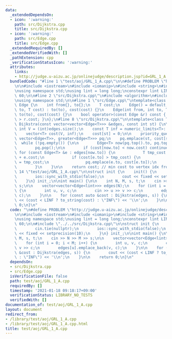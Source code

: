 ```yaml
---
data:
  _extendedDependsOn:
  - icon: ':warning:'
    path: src/Dijkstra.cpp
    title: src/Dijkstra.cpp
  - icon: ':warning:'
    path: src/Edge.cpp
    title: src/Edge.cpp
  _extendedRequiredBy: []
  _extendedVerifiedWith: []
  _pathExtension: cpp
  _verificationStatusIcon: ':warning:'
  attributes:
    links:
    - http://judge.u-aizu.ac.jp/onlinejudge/description.jsp?id=GRL_1_A
  bundledCode: "#line 1 \"test/aoj/GRL_1_A.cpp\"\n\n#define PROBLEM \"http://judge.u-aizu.ac.jp/onlinejudge/description.jsp?id=GRL_1_A\"\
    \n\n#include <iostream>\n#include <iomanip>\n#include <string>\n#include <vector>\n\
    \nusing namespace std;\nusing lint = long long;\nconstexpr lint LINF = 1LL <<\
    \ 60;\n\n#line 2 \"src/Dijkstra.cpp\"\n#include <algorithm>\n#include <queue>\n\
    \nusing namespace std;\n\n#line 1 \"src/Edge.cpp\"\ntemplate<class T>\nstruct\
    \ Edge {\n    int from{}, to{};\n    T cost;\n    Edge() = default;\n    Edge(int\
    \ to, T cost) : to(to), cost(cost) {}\n    Edge(int from, int to, T cost) : from(from),\
    \ to(to), cost(cost) {}\n    bool operator>(const Edge &r) const { return this->cost\
    \ > r.cost; }\n};\n#line 8 \"src/Dijkstra.cpp\"\n\ntemplate<class T>\nvector<T>\
    \ Dijkstra(const vector<vector<Edge<T>>> &edges, const int st) {\n\n    const\
    \ int V = (int)edges.size();\n    const T inf = numeric_limits<T>::max() / 2;\n\
    \    vector<T> cost(V, inf);\n    cost[st] = 0;\n\n    priority_queue <Edge<T>,\
    \ vector<Edge<T>>, greater<Edge<T>>> pq;\n    pq.emplace(st, cost[st]);\n\n  \
    \  while (!pq.empty()) {\n\n        Edge<T> now(pq.top().to, pq.top().cost);\n\
    \        pq.pop();\n\n        if (cost[now.to] < now.cost) continue;\n       \
    \ for (const Edge<T> &e : edges[now.to]) {\n            T tmp_cost = now.cost\
    \ + e.cost;\n            if (cost[e.to] > tmp_cost) {\n                cost[e.to]\
    \ = tmp_cost;\n                pq.emplace(e.to, cost[e.to]);\n            }\n\
    \        }\n    }\n\n    return cost; // min cost to vertex idx from st\n}\n#line\
    \ 14 \"test/aoj/GRL_1_A.cpp\"\n\nstruct init {\n    init() {\n        cin.tie(nullptr);\n\
    \        ios::sync_with_stdio(false);\n        cout << fixed << setprecision(10);\n\
    \    }\n} init_;\n\nint main() {\n\n    int N, M, s, t;\n    cin >> N >> M >>\
    \ s;\n\n    vector<vector<Edge<lint>>> edges(N);\n    for (int i = 0; i < M; i++)\
    \ {\n        int u, v, c;\n        cin >> u >> v >> c;\n        edges[u].emplace_back(v,\
    \ c);\n    }\n\n    for (const auto &cost : Dijkstra(edges, s)) {\n        cout\
    \ << (cost < LINF ? to_string(cost) : \"INF\") << '\\n';\n    }\n\n    return\
    \ 0;\n}\n"
  code: "\n#define PROBLEM \"http://judge.u-aizu.ac.jp/onlinejudge/description.jsp?id=GRL_1_A\"\
    \n\n#include <iostream>\n#include <iomanip>\n#include <string>\n#include <vector>\n\
    \nusing namespace std;\nusing lint = long long;\nconstexpr lint LINF = 1LL <<\
    \ 60;\n\n#include \"../../src/Dijkstra.cpp\"\n\nstruct init {\n    init() {\n\
    \        cin.tie(nullptr);\n        ios::sync_with_stdio(false);\n        cout\
    \ << fixed << setprecision(10);\n    }\n} init_;\n\nint main() {\n\n    int N,\
    \ M, s, t;\n    cin >> N >> M >> s;\n\n    vector<vector<Edge<lint>>> edges(N);\n\
    \    for (int i = 0; i < M; i++) {\n        int u, v, c;\n        cin >> u >>\
    \ v >> c;\n        edges[u].emplace_back(v, c);\n    }\n\n    for (const auto\
    \ &cost : Dijkstra(edges, s)) {\n        cout << (cost < LINF ? to_string(cost)\
    \ : \"INF\") << '\\n';\n    }\n\n    return 0;\n}\n"
  dependsOn:
  - src/Dijkstra.cpp
  - src/Edge.cpp
  isVerificationFile: false
  path: test/aoj/GRL_1_A.cpp
  requiredBy: []
  timestamp: '2021-01-18 09:18:17+09:00'
  verificationStatus: LIBRARY_NO_TESTS
  verifiedWith: []
documentation_of: test/aoj/GRL_1_A.cpp
layout: document
redirect_from:
- /library/test/aoj/GRL_1_A.cpp
- /library/test/aoj/GRL_1_A.cpp.html
title: test/aoj/GRL_1_A.cpp
---
```

